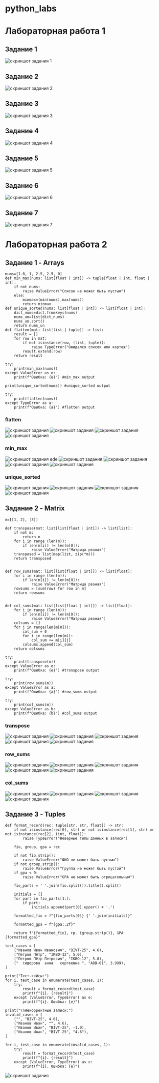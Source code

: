 # python_labs

# Лабораторная работа 1
## Задание 1
![скриншот задания 1](images/lab01/img01.png)
## Задание 2
![скриншот задания 2](images/lab01/img02.png)
## Задание 3
![скриншот задания 3](images/lab01/img03.png)
## Задание 4
![скриншот задания 4](images/lab01/img04.png)
## Задание 5
![скриншот задания 5](images/lab01/img05.png)
## Задание 6
![скриншот задания 6](images/lab01/img06.png)
## Задание 7
![скриншот задания 7](images/lab01/img07.png)
# Лабораторная работа 2
## Задание 1 - Arrays
    nums=[1.0, 1, 2.5, 2.5, 0]
    def min_max(nums: list[float | int]) -> tuple[float | int, float | int]:
        if not nums:
            raise ValueError("Список не может быть пустым")
        else:
            minmax=(min(nums),max(nums))
            return minmax
    def unique_sorted(nums: list[float | int]) -> list[float | int]:
        dict_nums=dict.fromkeys(nums)
        nums_un=list(dict_nums)
        nums_un.sort()
        return nums_un
    def flatten(mat: list[list | tuple]) -> list:
        result = []
        for row in mat:
            if not isinstance(row, (list, tuple)):
                raise TypeError("Ожидался список или кортеж")
            result.extend(row)
        return result 
    
    try:      
        print(min_max(nums))
    except ValueError as e:
        print(f"Ошибка: {e}") #min_max output
    
    print(unique_sorted(nums)) #unique_sorted output
    
    try:
        print(flatten(nums))
    except TypeError as a:
        print(f"Ошибка: {a}") #flatten output
### flatten
![скриншот задания](images\lab02\arrays\flatten\arrays_flatten1.png)
![скриншот задания](images\lab02\arrays\flatten\arrays_flatten2.png)
![скриншот задания](images\lab02\arrays\flatten\arrays_flatten3.png)
![скриншот задания](images\lab02\arrays\flatten\arrays_flatten4.png)
### min_max
![скриншот задания](images\lab02\arrays\min_max\arrays_min_max1.png)
ede
![скриншот задания](images\lab02\arrays\min_max\arrays_min_max2.png)
![скриншот задания](images\lab02\arrays\min_max\arrays_min_max3.png)
![скриншот задания](images\lab02\arrays\min_max\arrays_min_max4.png)
![скриншот задания](images\lab02\arrays\min_max\arrays_min_max5.png)
### unique_sorted
![скриншот задания](images\lab02\arrays\unique_sorted\arrays_unique_sorted1.png)
![скриншот задания](images\lab02\arrays\unique_sorted\arrays_unique_sorted2.png)
![скриншот задания](images\lab02\arrays\unique_sorted\arrays_unique_sorted3.png)
![скриншот задания](images\lab02\arrays\unique_sorted\arrays_unique_sorted4.png)
## Задание 2 - Matrix
    m=[[1, 2], [3]]
    
    def transpose(mat: list[list[float | int]]) -> list[list]:
        if not m:
            return m
        for i in range (len(m)):
            if len(m[i]) != len(m[0]):
                raise ValueError("Матрица рваная")
        transposed = list(map(list, zip(*m)))
        return transposed
    
    
    def row_sums(mat: list[list[float | int]]) -> list[float]:
        for i in range (len(m)):
            if len(m[i]) != len(m[0]):
                raise ValueError("Матрица рваная")
        rowsums = [sum(row) for row in m]
        return rowsums
    
    
    def col_sums(mat: list[list[float | int]]) -> list[float]:
        for i in range (len(m)):
            if len(m[i]) != len(m[0]):
                raise ValueError("Матрица рваная")
        colsums = []
        for j in range(len(m[0])):  
            col_sum = 0
            for i in range(len(m)):  
                col_sum += m[i][j]
            colsums.append(col_sum)
        return colsums
                
    try:
        print(transpose(m))
    except ValueError as e:
        print(f"Ошибка: {e}") #transpose output
    
    try:
        print(row_sums(m))
    except ValueError as a:
        print(f"Ошибка: {a}") #row_sums output
    
    try:
        print(col_sums(m))
    except ValueError as b:
        print(f"Ошибка: {b}") #col_sums output
### transpose
![скриншот задания](\images\lab02\matrix\transpose\matrix_transpose1.png)
![скриншот задания](images\lab02\matrix\transpose\matrix_transpose2.png)
![скриншот задания](images\lab02\matrix\transpose\matrix_transpose3.png)
![скриншот задания](images\lab02\matrix\transpose\matrix_transpose4.png)
![скриншот задания](images\lab02\matrix\transpose\matrix_transpose5.png)
### row_sums
![скриншот задания](images\lab02\matrix\row_sums\matrix_row_sums1.png)
![скриншот задания](images\lab02\matrix\row_sums\matrix_row_sums2.png)
![скриншот задания](images\lab02\matrix\row_sums\matrix_row_sums3.png)
![скриншот задания](images\lab02\matrix\row_sums\matrix_row_sums4.png)
![скриншот задания](images\lab02\matrix\row_sums\matrix_row_sums5.png)
### col_sums
![скриншот задания](images\lab02\matrix\col_sums\matrix_col_sums1.png)
![скриншот задания](images\lab02\matrix\col_sums\matrix_col_sums2.png)
![скриншот задания](images\lab02\matrix\col_sums\matrix_col_sums3.png)
![скриншот задания](images\lab02\matrix\col_sums\matrix_col_sums4.png)
## Задание 3 - Tuples
    def format_record(rec: tuple[str, str, float]) -> str:
        if not isinstance(rec[0], str) or not isinstance(rec[1], str) or not isinstance(rec[2], (int, float)):
            raise TypeError("Неверные типы данных в записи")
        
        fio, group, gpa = rec
        
        if not fio.strip():
            raise ValueError("ФИО не может быть пустым")
        if not group.strip():
            raise ValueError("Группа не может быть пустой")
        if gpa < 0:
            raise ValueError("GPA не может быть отрицательным")
        
        fio_parts = ' '.join(fio.split()).title().split()
        
        initials = []
        for part in fio_parts[1:]:  
            if part:  
                initials.append(part[0].upper() + '.')
        
        formatted_fio = f"{fio_parts[0]} {' '.join(initials)}"
        
        formatted_gpa = f"{gpa:.2f}"
        
        return f"{formatted_fio}, гр. {group.strip()}, GPA {formatted_gpa}"
    
    test_cases = [
        ("Иванов Иван Иванович", "BIVT-25", 4.6),
        ("Петров Пётр", "IKBO-12", 5.0),
        ("Петров Пётр Петрович", "IKBO-12", 5.0),
        ("  сидорова  анна   сергеевна ", "ABB-01", 3.999),
    ]
    
    print("Тест-кейсы:")
    for i, test_case in enumerate(test_cases, 1):
        try:
            result = format_record(test_case)
            print(f"{i}. {result}")
        except (ValueError, TypeError) as e:
            print(f"{i}. Ошибка: {e}")
    
    print("\nНекорректные записи:")
    invalid_cases = [
        ("", "BIVT-25", 4.6),  
        ("Иванов Иван", "", 4.6),  
        ("Иванов Иван", "BIVT-25", -1.0),  
        ("Иванов Иван", "BIVT-25", "4.6"),  
    ]
    
    for i, test_case in enumerate(invalid_cases, 1):
        try:
            result = format_record(test_case)
            print(f"{i}. {result}")
        except (ValueError, TypeError) as e:
            print(f"{i}. Ошибка: {e}")
![скриншот задания](images\lab02\tuples\tuples.png)
